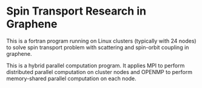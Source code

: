 # Spin Transport Research in Graphene

This is a fortran program running on Linux clusters (typically with 24 nodes) to solve spin transport problem with scattering and spin-orbit coupling in graphene.

This is a hybrid parallel computation program. It applies MPI to perform distributed parallel computation on cluster nodes and OPENMP to perform memory-shared parallel computation on each node.

